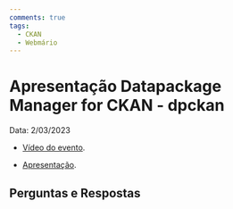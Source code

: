 ```yaml
---
comments: true
tags:
  - CKAN
  - Webmário
---
```


# Apresentação Datapackage Manager for CKAN - dpckan

Data: 2/03/2023

- [Vídeo do evento]().

- [Apresentação](https://transparencia-mg.github.io/reveal.js/presentations/20230328_gerenciar_dados_abertos_com_dpckan/index.html).

## Perguntas e Respostas